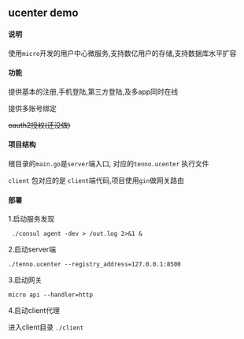## ucenter demo

#### 说明

使用`micro`开发的用户中心微服务,支持数亿用户的存储,支持数据库水平扩容


#### 功能

提供基本的注册,手机登陆,第三方登陆,及多app同时在线

提供多账号绑定

~~oauth2授权(还没做)~~



#### 项目结构

根目录的`main.go`是`server`端入口, 对应的`tenno.ucenter` 执行文件

`client` 包对应的是 `client`端代码,项目使用`gin`做网关路由


#### 部署

1.启动服务发现

` ./consul agent -dev > /out.log 2>&1 &`

2.启动server端

`./tenno.ucenter --registry_address=127.0.0.1:8500`

3.启动网关

`micro api --handler=http`

4.启动client代理

进入client目录 `./client`


